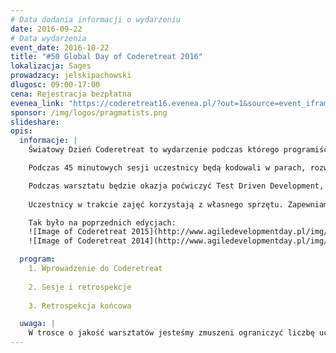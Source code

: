 ```yaml
---
# Data dodania informacji o wydarzeniu
date: 2016-09-22
# Data wydarzenia
event_date: 2016-10-22
title: "#50 Global Day of Coderetreat 2016"
lokalizacja: Sages
prowadzacy: jelskipachowski
dlugosc: 09:00-17:00
cena: Rejestracja bezpłatna
evenea_link: "https://coderetreat16.evenea.pl/?out=1&source=event_iframe"
sponsor: /img/logos/pragmatists.png
slideshare:
opis:
  informacje: |
    Światowy Dzień Coderetreat to wydarzenie podczas którego programiści doskonalą swoje umiejętności kodując problem **Game of Life**. Warszawa od kilku lat widnieje wśród ponad 150 miast z całego świata, które tego dnia kodują przy użyciu formatu **coderetreat**. 

    Podczas 45 minutowych sesji uczestnicy będą kodowali w parach, rozwiązując problem programistyczny. W każdej sesji położymy nacisk na naukę innych umiejetności programistycznych.

    Podczas warsztatu będzie okazja poćwiczyć Test Driven Development, zasady projektowania obiektowego i funkcyjnego oraz praktyki pisania czystego kodu.
    
    Uczestnicy w trakcie zajęć korzystają z własnego sprzętu. Zapewniamy nielimitowany dostęp do pysznej kawy oraz pizzę. ☺ 

    Tak było na poprzednich edycjach:
    ![Image of Coderetreat 2015](http://www.agiledevelopmentday.pl/img/2015-coderetreat/CTw0vGjWUAAJiJW.jpg)
    ![Image of Coderetreat 2014](http://www.agiledevelopmentday.pl/img/code/24.jpg)

  program:
    1. Wprowadzenie do Coderetreat
    
    2. Sesje i retrospekcje
    
    3. Retrospekcja końcowa

  uwaga: |
    W trosce o jakość warsztatów jesteśmy zmuszeni ograniczyć liczbę uczestników. **Kwalifikacja odbywa się na podstawie odpowiedzi udzielonych w formularzu zgłoszeniowym oraz - w dalszym kroku - kolejności zgłoszeń.** Potwierdzenie udziału w warsztatach wraz z instrukcją przygotowania środowiska otrzymasz najpóźniej na 7 dni przed planowaną datą wydarzenia.
---
```

